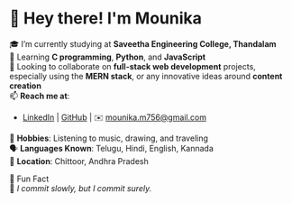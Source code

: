 
# 👋 Hey there! I'm Mounika

🎓 I’m currently studying at **Saveetha Engineering College, Thandalam**  
🌱 Learning **C programming**, **Python**, and **JavaScript**  
👯 Looking to collaborate on **full-stack web development** projects, especially using the **MERN stack**, or any innovative ideas around **content creation**  
📫 **Reach me at**:  
- [LinkedIn](#) | [GitHub](https://github.com/BabuMounika) | ✉️ mounika.m756@gmail.com  

🎨 **Hobbies**: Listening to music, drawing, and traveling  
🗣️ **Languages Known**: Telugu, Hindi, English, Kannada  
📍 **Location**: Chittoor, Andhra Pradesh  

 🌟 Fun Fact  
🦥 *I commit slowly, but I commit surely.*

